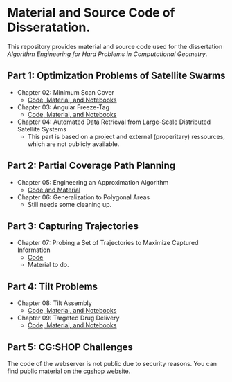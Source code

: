 # Material and Source Code of Disseratation.

This repository provides material and source code used for the dissertation *Algorithm Engineering for Hard Problems in Computational Geometry*.

## Part 1: Optimization Problems of Satellite Swarms

* Chapter 02: Minimum Scan Cover
  * [Code, Material, and Notebooks](https://github.com/ahillbs/minimum_scan_cover)
* Chapter 03: Angular Freeze-Tag
  * [Code, Material, and Notebooks](https://gitlab.ibr.cs.tu-bs.de/krupke/angular-freeze-Tag-Constraint-Programming)
* Chapter 04: Automated Data Retrieval from Large-Scale Distributed Satellite Systems
  * This part is based on a project and external (properitary) ressources, which are not publicly available.

## Part 2: Partial Coverage Path Planning

* Chapter 05: Engineering an Approximation Algorithm
  * [Code and Material](https://github.com/d-krupke/turncost)
* Chapter 06: Generalization to Polygonal Areas
  * Still needs some cleaning up.

## Part 3: Capturing Trajectories

* Chapter 07: Probing a Set of Trajectories to Maximize Captured Information
  * [Code](https://github.com/ahillbs/trajectory_capturing)
  * Material to do.

## Part 4: Tilt Problems

* Chapter 08: Tilt Assembly
  * [Code, Material, and Notebooks](https://gitlab.ibr.cs.tu-bs.de/alg/tilt-assembly-solver)
* Chapter 09: Targeted Drug Delivery
  * [Code, Material, and Notebooks](https://gitlab.ibr.cs.tu-bs.de/krupke/minimal-rf-gathering)

## Part 5: CG:SHOP Challenges

The code of the webserver is not public due to security reasons. You can find public material on [the cgshop website](https://cgshop.ibr.cs.tu-bs.de/).
